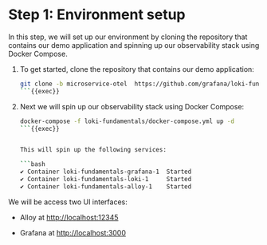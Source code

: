 # Step 1: Environment setup

In this step, we will set up our environment by cloning the repository that contains our demo application and spinning up our observability stack using Docker Compose.

1. To get started, clone the repository that contains our demo application:

   ```bash
   git clone -b microservice-otel  https://github.com/grafana/loki-fundamentals.git
   ```{{exec}}

1. Next we will spin up our observability stack using Docker Compose:

   ```bash
   docker-compose -f loki-fundamentals/docker-compose.yml up -d
   ```{{exec}}


   This will spin up the following services:

   ```bash
   ✔ Container loki-fundamentals-grafana-1  Started                                                        
   ✔ Container loki-fundamentals-loki-1     Started                        
   ✔ Container loki-fundamentals-alloy-1    Started
   ```

We will be access two UI interfaces:

- Alloy at [http://localhost:12345]({{TRAFFIC_HOST1_12345}})

- Grafana at [http://localhost:3000]({{TRAFFIC_HOST1_3000}})
